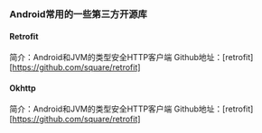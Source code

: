 ### Android常用的一些第三方开源库

#### Retrofit
简介：Android和JVM的类型安全HTTP客户端
Github地址：[retrofit][https://github.com/square/retrofit]

#### Okhttp
简介：Android和JVM的类型安全HTTP客户端
Github地址：[retrofit][https://github.com/square/retrofit]